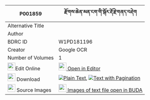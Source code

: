 |P001859|རྫོགས་ཆེན་མན་ངག་གི་སྐོར་རྡོ་རྗེ་གནད་བརྡེག 
| --- | --- 
|Alternative Title |
|Author | 
|BDRC ID | W1PD181196
|Creator | Google OCR
|Number of Volumes| 1
|<img width="25" src="https://img.icons8.com/color/25/000000/edit-property.png">Edit Online| [<img width="25" src="https://avatars.githubusercontent.com/u/45091458?s=200&v=4"> Open in Editor](http://editor.openpecha.org/P001859)
|<img width="25" src="https://img.icons8.com/fluent/48/000000/download-2.png"/>  Download | [![](https://img.icons8.com/color/20/000000/txt.png)Plain Text](https://github.com/Openpecha/P001859/releases/download/v1/dzogchen_mengak_gi_kor_dorje_n_plain_P001859.zip), [![](https://img.icons8.com/color/20/000000/txt.png)Text with Pagination](https://github.com/Openpecha/P001859/releases/download/v1/dzogchen_mengak_gi_kor_dorje_n_pages_P001859.zip)
|<img width="25" src="https://img.icons8.com/plasticine/100/000000/pictures-folder.png"/>  Source Images | [<img width="25" src="https://library.bdrc.io/icons/BUDA-small.svg"> Images of text file open in BUDA](https://library.bdrc.io/show/bdr:W1PD181196)